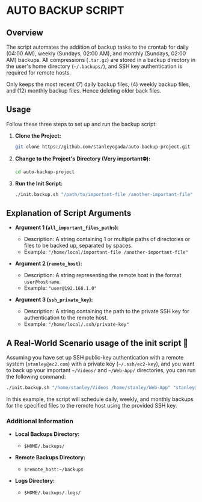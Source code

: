 # AUTO BACKUP SCRIPT

## Overview
The script automates the addition of backup tasks to the crontab for daily (04:00 AM), weekly (Sundays, 02:00 AM), and monthly (Sundays, 02:00 AM) backups. All compressions (`.tar.gz`) are stored in a backup directory in the user's home directory (`~/.backups/`), and SSH key authentication is required for remote hosts.

Only keeps the most recent (7) daily backup files, (4)  weekly backup files, and (12) monthly backup files. Hence deleting older back files.

## Usage

Follow these three steps to set up and run the backup script:

1. **Clone the Project:**
   ```bash
   git clone https://github.com/stanleyogada/auto-backup-project.git
   ```

2. **Change to the Project's Directory (Very important⛔️):**
   ```bash
   cd auto-backup-project
   ```

3. **Run the Init Script:**
   ```bash
   ./init.backup.sh "/path/to/important-file /another-important-file" "user@remote-host" "/path/to/ssh/private-key"
   ```

## Explanation of Script Arguments

- **Argument 1 (`all_important_files_paths`):**
  - Description: A string containing 1 or multiple paths of directories or files to be backed up, separated by spaces.
  - Example: `"/home/local/important-file /another-important-file"`

- **Argument 2 (`remote_host`):**
  - Description: A string representing the remote host in the format `user@hostname`.
  - Example: `"user@192.168.1.0"`

- **Argument 3 (`ssh_private_key`):**
  - Description: A string containing the path to the private SSH key for authentication to the remote host.
  - Example: `"/home/local/.ssh/private-key"`

## A Real-World Scenario usage of the init script 🧪

Assuming you have set up SSH public-key authentication with a remote system (`stanley@ec2.com`) with a private key (`~/.ssh/ec2-key`), and you want to back up your important `~/Videos/` and `~/Web-App/` directories, you can run the following command:

```bash
./init.backup.sh "/home/stanley/Videos /home/stanley/Web-App" "stanley@ec2.com" "/home/stanley/.ssh/ec2-key"
```

In this example, the script will schedule daily, weekly, and monthly backups for the specified files to the remote host using the provided SSH key.

### Additional Information

- **Local Backups Directory:**
  - `$HOME/.backups/`

- **Remote Backups Directory:**
  - `$remote_host:~/backups`

- **Logs Directory:**
  - `$HOME/.backups/.logs/`
